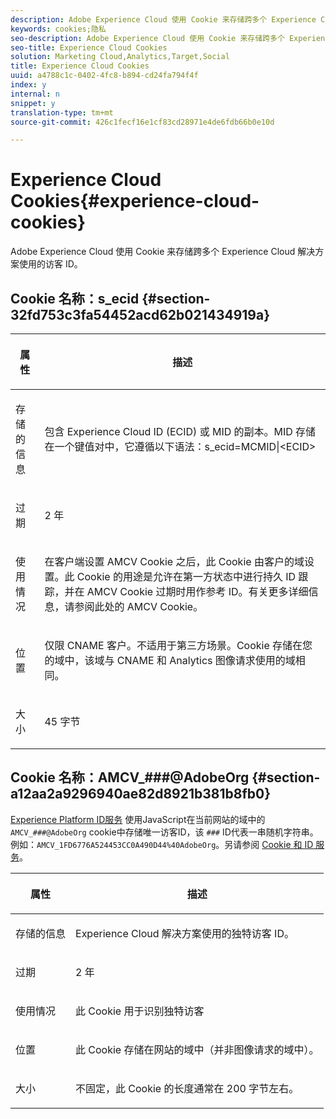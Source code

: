 ```yaml
---
description: Adobe Experience Cloud 使用 Cookie 来存储跨多个 Experience Cloud 解决方案使用的访客 ID。
keywords: cookies;隐私
seo-description: Adobe Experience Cloud 使用 Cookie 来存储跨多个 Experience Cloud 解决方案使用的访客 ID。
seo-title: Experience Cloud Cookies
solution: Marketing Cloud,Analytics,Target,Social
title: Experience Cloud Cookies
uuid: a4788c1c-0402-4fc8-b894-cd24fa794f4f
index: y
internal: n
snippet: y
translation-type: tm+mt
source-git-commit: 426c1fecf16e1cf83cd28971e4de6fdb66b0e10d

---
```



# Experience Cloud Cookies{#experience-cloud-cookies}

Adobe Experience Cloud 使用 Cookie 来存储跨多个 Experience Cloud 解决方案使用的访客 ID。

## Cookie 名称：s_ecid {#section-32fd753c3fa54452acd62b021434919a}

<table id="table_FF4C70D3D4CC425BA65162D5A9504F7D"> 
 <thead> 
  <tr> 
   <th colname="col1" class="entry"> <p>属性 </p> </th> 
   <th colname="col2" class="entry"> <p>描述 </p> </th> 
  </tr> 
 </thead>
 <tbody> 
  <tr> 
   <td colname="col1"> <p>存储的信息 </p> </td> 
   <td colname="col2"> <p> 包含 Experience Cloud ID (ECID) 或 MID 的副本。MID 存储在一个键值对中，它遵循以下语法：s_ecid=MCMID|&lt;ECID&gt; </p> </td> 
  </tr> 
  <tr> 
   <td colname="col1"> <p> 过期 </p> </td> 
   <td colname="col2"> <p>2 年 </p> </td> 
  </tr> 
  <tr> 
   <td colname="col1"> <p> 使用情况 </p> </td> 
   <td colname="col2"> <p>在客户端设置 AMCV Cookie 之后，此 Cookie 由客户的域设置。此 Cookie 的用途是允许在第一方状态中进行持久 ID 跟踪，并在 AMCV Cookie 过期时用作参考 ID。有关更多详细信息，请参阅此处的 AMCV Cookie。 </p> </td> 
  </tr> 
  <tr> 
   <td colname="col1"> <p> 位置 </p> </td> 
   <td colname="col2"> <p>仅限 CNAME 客户。不适用于第三方场景。Cookie 存储在您的域中，该域与 CNAME 和 Analytics 图像请求使用的域相同。 </p> </td> 
  </tr> 
  <tr> 
   <td colname="col1"> <p> 大小 </p> </td> 
   <td colname="col2"> <p>45 字节 </p> </td> 
  </tr> 
 </tbody> 
</table>

## Cookie 名称：AMCV_###@AdobeOrg {#section-a12aa2a9296940ae82d8921b381b8fb0}

[Experience Platform ID服务](https://docs.adobe.com/content/help/en/id-service/using/home.html) 使用JavaScript在当前网站的域中的 `AMCV_###@AdobeOrg` cookie中存储唯一访客ID，该 `###` ID代表一串随机字符串。例如：`AMCV_1FD6776A524453CC0A490D44%40AdobeOrg`。另请参阅 [Cookie 和 ID 服务](https://docs.adobe.com/content/help/en/id-service/using/intro/cookies.html)。

<table id="table_1883C0836C1E4AF5A262FBF5000C1B11"> 
 <thead> 
  <tr> 
   <th colname="col1" class="entry"> <p>属性 </p> </th> 
   <th colname="col2" class="entry"> <p>描述 </p> </th> 
  </tr> 
 </thead>
 <tbody> 
  <tr> 
   <td colname="col1"> <p>存储的信息 </p> </td> 
   <td colname="col2"> <p> Experience Cloud 解决方案使用的独特访客 ID。 </p> </td> 
  </tr> 
  <tr> 
   <td colname="col1"> <p> 过期 </p> </td> 
   <td colname="col2"> <p> 2 年 </p> </td> 
  </tr> 
  <tr> 
   <td colname="col1"> <p> 使用情况 </p> </td> 
   <td colname="col2"> <p> 此 Cookie 用于识别独特访客 </p> </td> 
  </tr> 
  <tr> 
   <td colname="col1"> <p> 位置 </p> </td> 
   <td colname="col2"> <p> 此 Cookie 存储在网站的域中（并非图像请求的域中）。 </p> </td> 
  </tr> 
  <tr> 
   <td colname="col1"> <p> 大小 </p> </td> 
   <td colname="col2"> <p> 不固定，此 Cookie 的长度通常在 200 字节左右。 </p> </td> 
  </tr> 
 </tbody> 
</table>
